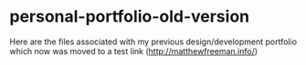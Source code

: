 # personal-portfolio-old-version
Here are the files associated with my previous design/development portfolio which now was moved to a test link (http://matthewfreeman.info/)
